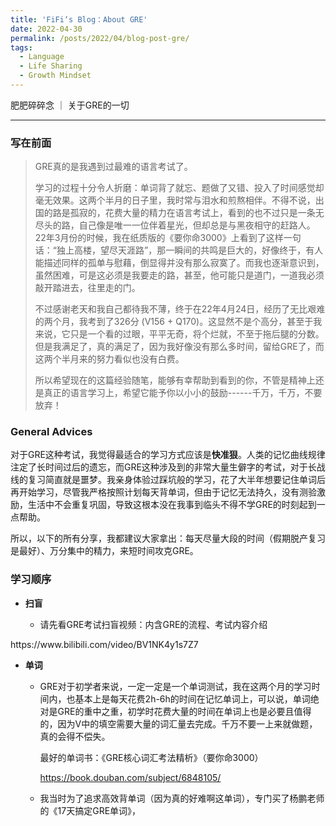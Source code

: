 ```yaml
---
title: 'FiFi‘s Blog：About GRE'
date: 2022-04-30
permalink: /posts/2022/04/blog-post-gre/
tags:
  - Language	
  - Life Sharing
  - Growth Mindset
---
```


肥肥碎碎念 ｜ 关于GRE的一切

-----

### 写在前面

> GRE真的是我遇到过最难的语言考试了。
>
> 学习的过程十分令人折磨：单词背了就忘、题做了又错、投入了时间感觉却毫无效果。这两个半月的日子里，我时常与泪水和煎熬相伴。不得不说，出国的路是孤寂的，花费大量的精力在语言考试上，看到的也不过只是一条无尽头的路，自己像是唯一一位伴着星光，但却总是与黑夜相守的赶路人。22年3月份的时候，我在纸质版的《要你命3000》上看到了这样一句话：“独上高楼，望尽天涯路”，那一瞬间的共鸣是巨大的，好像终于，有人能描述同样的孤单与慰藉，倒显得并没有那么寂寞了。而我也逐渐意识到，虽然困难，可是这必须是我要走的路，甚至，他可能只是道门，一道我必须敲开踏进去，往里走的门。
>
> 不过感谢老天和我自己都待我不薄，终于在22年4月24日，经历了无比艰难的两个月，我考到了326分 (V156 + Q170)。这显然不是个高分，甚至于我来说，它只是一个看的过眼，平平无奇，将个烂就，不至于拖后腿的分数。但是我满足了，真的满足了，因为我好像没有那么多时间，留给GRE了，而这两个半月来的努力看似也没有白费。
>
> 所以希望现在的这篇经验随笔，能够有幸帮助到看到的你，不管是精神上还是真正的语言学习上，希望它能予你以小小的鼓励------千万，千万，不要放弃！

### General Advices

对于GRE这种考试，我觉得最适合的学习方式应该是**快准狠**。人类的记忆曲线规律注定了长时间过后的遗忘，而GRE这种涉及到的非常大量生僻字的考试，对于长战线的复习简直就是噩梦。我亲身体验过踩坑般的学习，花了大半年想要记住单词后再开始学习，尽管我严格按照计划每天背单词，但由于记忆无法持久，没有测验激励，生活中不会重复巩固，导致这根本没在我事到临头不得不学GRE的时刻起到一点帮助。

所以，以下的所有分享，我都建议大家拿出：每天尽量大段的时间（假期脱产复习是最好）、万分集中的精力，来短时间攻克GRE。

### 学习顺序

- **扫盲**

	- 请先看GRE考试扫盲视频：内含GRE的流程、考试内容介绍 
<a>
https://www.bilibili.com/video/BV1NK4y1s7Z7
</a>

- **单词**

	- GRE对于初学者来说，一定一定是一个单词测试，我在这两个月的学习时间内，也基本上是每天花费2h-6h的时间在记忆单词上，可以说，单词绝对是GRE的重中之重，初学时花费大量的时间在单词上也是必要且值得的，因为V中的填空需要大量的词汇量去完成。千万不要一上来就做题，真的会得不偿失。

	  最好的单词书：《GRE核心词汇考法精析》（要你命3000）

	  <a>https://book.douban.com/subject/6848105/</a>
	
	- 我当时为了追求高效背单词（因为真的好难啊这单词），专门买了杨鹏老师的《17天搞定GRE单词》，